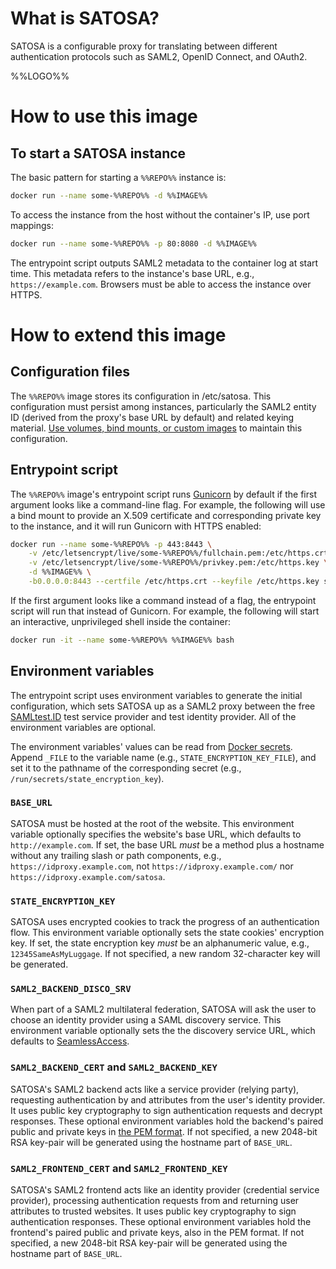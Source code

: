 # What is SATOSA?

SATOSA is a configurable proxy for translating between different authentication protocols such as SAML2, OpenID Connect, and OAuth2.

%%LOGO%%

# How to use this image

## To start a SATOSA instance

The basic pattern for starting a `%%REPO%%` instance is:

```sh
docker run --name some-%%REPO%% -d %%IMAGE%%
```

To access the instance from the host without the container's IP, use port mappings:

```sh
docker run --name some-%%REPO%% -p 80:8080 -d %%IMAGE%%
```

The entrypoint script outputs SAML2 metadata to the container log at start time.
This metadata refers to the instance's base URL, e.g., `https://example.com`.
Browsers must be able to access the instance over HTTPS.

# How to extend this image

## Configuration files

The `%%REPO%%` image stores its configuration in /etc/satosa.
This configuration must persist among instances, particularly the SAML2 entity ID (derived from the proxy's base URL by default) and related keying material.
[Use volumes, bind mounts, or custom images](https://docs.docker.com/storage/) to maintain this configuration.

## Entrypoint script

The `%%REPO%%` image's entrypoint script runs [Gunicorn](https://gunicorn.org/) by default if the first argument looks like a command-line flag.
For example, the following will use a bind mount to provide an X.509 certificate and corresponding private key to the instance, and it will run Gunicorn with HTTPS enabled:

```sh
docker run --name some-%%REPO%% -p 443:8443 \
    -v /etc/letsencrypt/live/some-%%REPO%%/fullchain.pem:/etc/https.crt \
    -v /etc/letsencrypt/live/some-%%REPO%%/privkey.pem:/etc/https.key \
    -d %%IMAGE%% \
    -b0.0.0.0:8443 --certfile /etc/https.crt --keyfile /etc/https.key satosa.wsgi:app
```

If the first argument looks like a command instead of a flag, the entrypoint script will run that instead of Gunicorn.
For example, the following will start an interactive, unprivileged shell inside the container:

```sh
docker run -it --name some-%%REPO%% %%IMAGE%% bash
```

## Environment variables

The entrypoint script uses environment variables to generate the initial configuration, which sets SATOSA up as a SAML2 proxy between the free [SAMLtest.ID](https://samltest.id/) test service provider and test identity provider.
All of the environment variables are optional.

The environment variables' values can be read from [Docker secrets](https://docs.docker.com/engine/swarm/secrets/).
Append `_FILE` to the variable name (e.g., `STATE_ENCRYPTION_KEY_FILE`), and set it to the pathname of the corresponding secret (e.g., `/run/secrets/state_encryption_key`).

### `BASE_URL`

SATOSA must be hosted at the root of the website.
This environment variable optionally specifies the website's base URL, which defaults to `http://example.com`.
If set, the base URL _must_ be a method plus a hostname without any trailing slash or path components, e.g., `https://idproxy.example.com`, not `https://idproxy.example.com/` nor `https://idproxy.example.com/satosa`.

### `STATE_ENCRYPTION_KEY`

SATOSA uses encrypted cookies to track the progress of an authentication flow.
This environment variable optionally sets the state cookies' encryption key.
If set, the state encryption key _must_ be an alphanumeric value, e.g., `12345SameAsMyLuggage`.
If not specified, a new random 32-character key will be generated.

### `SAML2_BACKEND_DISCO_SRV`

When part of a SAML2 multilateral federation, SATOSA will ask the user to choose an identity provider using a SAML discovery service.
This environment variable optionally sets the the discovery service URL, which defaults to [SeamlessAccess](https://seamlessaccess.org/).

### `SAML2_BACKEND_CERT` and `SAML2_BACKEND_KEY`

SATOSA's SAML2 backend acts like a service provider (relying party), requesting authentication by and attributes from the user's identity provider.
It uses public key cryptography to sign authentication requests and decrypt responses.
These optional environment variables hold the backend's paired public and private keys in [the PEM format](https://en.wikipedia.org/wiki/Privacy-Enhanced_Mail).
If not specified, a new 2048-bit RSA key-pair will be generated using the hostname part of `BASE_URL`.

### `SAML2_FRONTEND_CERT` and `SAML2_FRONTEND_KEY`

SATOSA's SAML2 frontend acts like an identity provider (credential service provider), processing authentication requests from and returning user attributes to trusted websites.
It uses public key cryptography to sign authentication responses.
These optional environment variables hold the frontend's paired public and private keys, also in the PEM format.
If not specified, a new 2048-bit RSA key-pair will be generated using the hostname part of `BASE_URL`.
